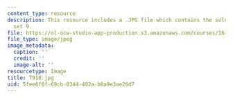 ```yaml
---
content_type: resource
description: This resource includes a .JPG file which contains the solution to problem
  set 9.
file: https://ol-ocw-studio-app-production.s3.amazonaws.com/courses/16-21-techniques-for-structural-analysis-and-design-spring-2005/5fee6f6f69cb0344402ab0a9e3ae26d7_T918.jpg
file_type: image/jpeg
image_metadata:
  caption: ''
  credit: ''
  image-alt: ''
resourcetype: Image
title: T918.jpg
uid: 5fee6f6f-69cb-0344-402a-b0a9e3ae26d7
---
```

